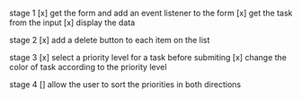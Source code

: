 stage 1 
[x] get the form and add an event listener to the form
[x] get the task from the input
[x] display the data

stage 2
[x] add a delete button to each item on the list

stage 3
[x] select a  priority level for a task before submiting
[x] change the color of task according to the priority level 

stage 4
[] allow the user to sort the priorities in both directions
